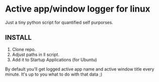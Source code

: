 # Active app/window logger for linux

Just a tiny python script for quantified self purporses.


## INSTALL

1. Clone repo.
2. Adjust paths in ll script.
3. Add it to Startup Applications (for Ubuntu)

By default you'll get logged active app name and active window title every minute. It's up to you what to do with that data ;)
